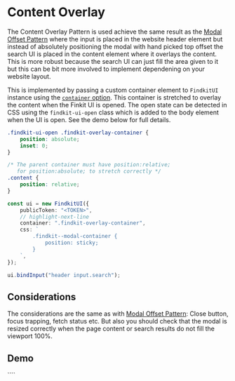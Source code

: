# Content Overlay

The Content Overlay Pattern is used achieve the same result as the [Modal Offset
Pattern](modal-offset) where the input is placed in the website header element
but instead of absolutely positioning the modal with hand picked top offset the
search UI is placed in the content element where it overlays the content.
This is more robust because the search UI can just fill the area given to it but
this can be bit more involved to implement dependening on your website layout.

This is implemented by passing a custom container element to `FindkitUI`
instance using the [`container` option](/ui/api/#container). This container is
stretched to overlay the content when the Finkit UI is opened. The open state
can be detected in CSS using the `findkit-ui-open` class which is added to the
body element when the UI is open. See the demo below for full details.

```css
.findkit-ui-open .findkit-overlay-container {
	position: absolute;
	inset: 0;
}

/* The parent container must have position:relative;
   for position:absolute; to stretch correctly */
.content {
	position: relative;
}
```

```ts
const ui = new FindkitUI({
	publicToken: "<TOKEN>",
	// highlight-next-line
	container: ".findkit-overlay-container",
	css: `
		.findkit--modal-container {
			position: sticky;
		}
	`,
});

ui.bindInput("header input.search");
```

## Considerations

The considerations are the same as with [Modal Offset
Pattern](modal-offset#considerations): Close button, focus trapping, fetch
status etc. But also you should check that the modal is resized correctly when
the page content or search results do not fill the viewport 100%.

## Demo

<Codesandbox example="content-overlay" />
````
